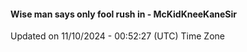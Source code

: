 #### Wise man says only fool rush in - McKidKneeKaneSir
Updated on 11/10/2024 - 00:52:27 (UTC) Time Zone

